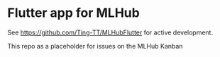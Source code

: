 # Flutter app for MLHub

See https://github.com/Ting-TT/MLHubFlutter for active development.

This repo as a placeholder for issues on the MLHub Kanban
